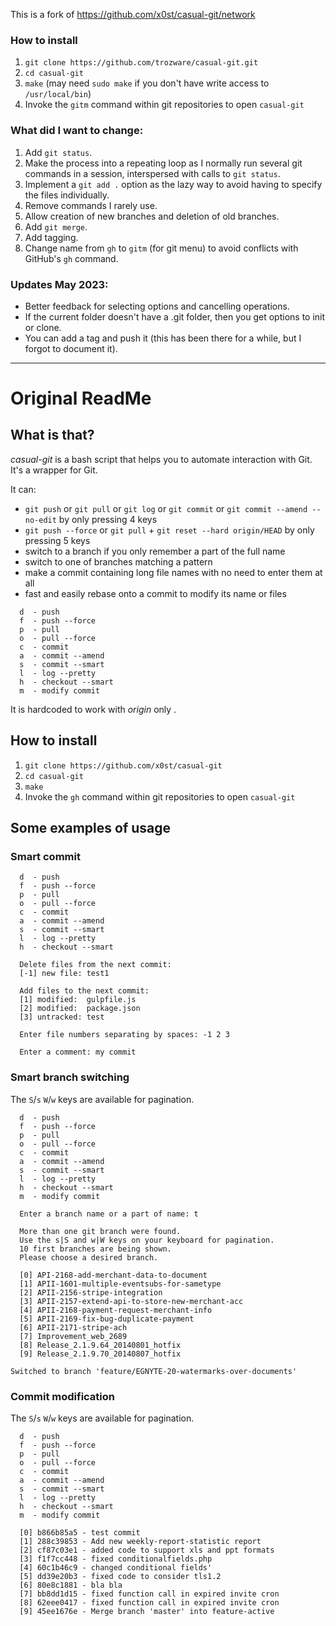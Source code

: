 This is a fork of https://github.com/x0st/casual-git/network

### How to install

1. `git clone https://github.com/trozware/casual-git.git`
2. `cd casual-git`
3. `make` (may need `sudo make` if you don't have write access to `/usr/local/bin`)
4. Invoke the `gitm` command within git repositories to open `casual-git`

### What did I want to change:

1. Add `git status`.
2. Make the process into a repeating loop as I normally run several git commands in a session, interspersed with calls to `git status`.
3. Implement a `git add .` option as the lazy way to avoid having to specify the files individually.
4. Remove commands I rarely use.
5. Allow creation of new branches and deletion of old branches.
6. Add `git merge`. 
7. Add tagging.
8. Change name from `gh` to `gitm` (for git menu) to avoid conflicts with GitHub's `gh` command.

### Updates May 2023:

- Better feedback for selecting options and cancelling operations.
- If the current folder doesn't have a .git folder, then you get options to init or clone.
- You can add a tag and push it (this has been there for a while, but I forgot to document it).

---

# Original ReadMe

## What is that?

_casual-git_ is a bash script that helps you to automate interaction with Git. It's a wrapper for Git.

It can:

- `git push` or `git pull` or `git log` or `git commit` or `git commit --amend --no-edit` by only pressing 4 keys
- `git push --force` or `git pull` + `git reset --hard origin/HEAD` by only pressing 5 keys
- switch to a branch if you only remember a part of the full name
- switch to one of branches matching a pattern
- make a commit containing long file names with no need to enter them at all
- fast and easily rebase onto a commit to modify its name or files

```
  d  - push
  f  - push --force
  p  - pull
  o  - pull --force
  c  - commit
  a  - commit --amend
  s  - commit --smart
  l  - log --pretty
  h  - checkout --smart
  m  - modify commit
```

It is hardcoded to work with _origin_ only .

## How to install

1. `git clone https://github.com/x0st/casual-git`
2. `cd casual-git`
3. `make`
4. Invoke the `gh` command within git repositories to open `casual-git`

## Some examples of usage

### Smart commit

```
  d  - push
  f  - push --force
  p  - pull
  o  - pull --force
  c  - commit
  a  - commit --amend
  s  - commit --smart
  l  - log --pretty
  h  - checkout --smart

  Delete files from the next commit:
  [-1] new file: test1

  Add files to the next commit:
  [1] modified:  gulpfile.js
  [2] modified:  package.json
  [3] untracked: test

  Enter file numbers separating by spaces: -1 2 3

  Enter a comment: my commit
```

### Smart branch switching

The `S`/`s` `W`/`w` keys are available for pagination.

```
  d  - push
  f  - push --force
  p  - pull
  o  - pull --force
  c  - commit
  a  - commit --amend
  s  - commit --smart
  l  - log --pretty
  h  - checkout --smart
  m  - modify commit

  Enter a branch name or a part of name: t

  More than one git branch were found.
  Use the s|S and w|W keys on your keyboard for pagination.
  10 first branches are being shown.
  Please choose a desired branch.

  [0] API-2168-add-merchant-data-to-document
  [1] APII-1601-multiple-eventsubs-for-sametype
  [2] APII-2156-stripe-integration
  [3] APII-2157-extend-api-to-store-new-merchant-acc
  [4] APII-2168-payment-request-merchant-info
  [5] APII-2169-fix-bug-duplicate-payment
  [6] APII-2171-stripe-ach
  [7] Improvement_web_2689
  [8] Release_2.1.9.64_20140801_hotfix
  [9] Release_2.1.9.70_20140807_hotfix

Switched to branch 'feature/EGNYTE-20-watermarks-over-documents'
```

### Commit modification

The `S`/`s` `W`/`w` keys are available for pagination.

```
  d  - push
  f  - push --force
  p  - pull
  o  - pull --force
  c  - commit
  a  - commit --amend
  s  - commit --smart
  l  - log --pretty
  h  - checkout --smart
  m  - modify commit

  [0] b866b85a5 - test commit
  [1] 288c39853 - Add new weekly-report-statistic report
  [2] cf87c03e1 - added code to support xls and ppt formats
  [3] f1f7cc448 - fixed conditionalfields.php
  [4] 60c1b46c9 - changed conditional fields'
  [5] dd39e20b3 - fixed code to consider tls1.2
  [6] 80e8c1881 - bla bla
  [7] bb8dd1d15 - fixed function call in expired invite cron
  [8] 62eee0417 - fixed function call in expired invite cron
  [9] 45ee1676e - Merge branch 'master' into feature-active
```
